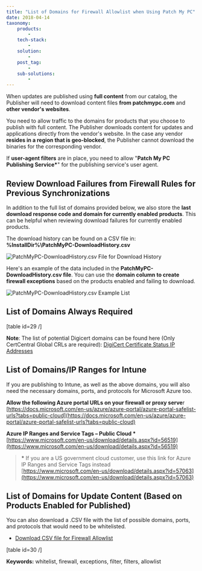 ```yaml
---
title: "List of Domains for Firewall Allowlist when Using Patch My PC"
date: 2018-04-14
taxonomy:
    products:
        - 
    tech-stack:
        - 
    solution:
        - 
    post_tag:
        - 
    sub-solutions:
        - 
---
```


When updates are published using **full content** from our catalog, the Publisher will need to download content files **from patchmypc.com** and **other vendor's websites**.

You need to allow traffic to the domains for products that you choose to publish with full content. The Publisher downloads content for updates and applications directly from the vendor's website. In the case any vendor **resides in a region that is geo-blocked**, the Publisher cannot download the binaries for the corresponding vendor.

If **user-agent filters** are in place, you need to allow "**Patch My PC Publishing Service\***" for the publishing service's user agent.

## Review Download Failures from Firewall Rules for Previous Synchronizations

In addition to the full list of domains provided below, we also store the **last download response code and domain for currently enabled products**. This can be helpful when reviewing download failures for currently enabled products.

The download history can be found on a CSV file in: **%InstallDir%\\PatchMyPC-DownloadHistory.csv**

![PatchMyPC-DownloadHistory.csv File for Download History](images/PatchMyPC-DownloadHistory.csv-File-for-Download-History.png)

Here's an example of the data included in the **PatchMyPC-DownloadHistory.csv file**. You can use the **domain column to create firewall exceptions** based on the products enabled and failing to download.

![PatchMyPC-DownloadHistory.csv Example List](images/PatchMyPC-DownloadHistory.csv-Example-List.png)

## List of Domains Always Required

\[table id=29 /\]

**Note**: The list of potential Digicert domains can be found here (Only CertCentral Global CRLs are required): [DigiCert Certificate Status IP Addresses](https://knowledge.digicert.com/alerts/digicert-certificate-status-ip-address)

## List of Domains/IP Ranges for Intune

If you are publishing to Intune, as well as the above domains, you will also need the necessary domains, ports, and protocols for Microsoft Azure too.

**Allow the following Azure portal URLs on your firewall or proxy serve**r  
[https://docs.microsoft.com/en-us/azure/azure-portal/azure-portal-safelist-urls?tabs=public-cloud](https://docs.microsoft.com/en-us/azure/azure-portal/azure-portal-safelist-urls?tabs=public-cloud)

**Azure IP Ranges and Service Tags – Public Cloud \***  
[https://www.microsoft.com/en-us/download/details.aspx?id=56519](https://www.microsoft.com/en-us/download/details.aspx?id=56519)

> **\*** If you are a US government cloud customer, use this link for Azure IP Ranges and Service Tags instead  
> [https://www.microsoft.com/en-us/download/details.aspx?id=57063](https://www.microsoft.com/en-us/download/details.aspx?id=57063)

## List of Domains for Update Content (Based on Products Enabled for Published)

You can also download a .CSV file with the list of possible domains, ports, and protocols that would need to be whitelisted.

- [Download CSV file for Firewall Allowlist](https://patchmypc.com/scupcatalog/downloads/PatchMyPC-DomainList.csv)

\[table id=30 /\]

**Keywords:** whitelist, firewall, exceptions, filter, filters, allowlist
